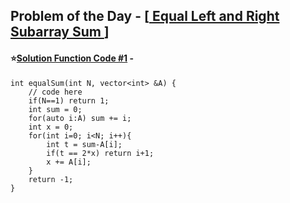 ## Problem of the Day - [<a href="https://practice.geeksforgeeks.org/problems/78a6854c8a2915e05f236aa407dfaa1bbc8ae7d3/1"> Equal Left and Right Subarray Sum </a>]


#### ⭐<ins>Solution Function Code #1</ins> -


    int equalSum(int N, vector<int> &A) {
        // code here
        if(N==1) return 1;
        int sum = 0;
        for(auto i:A) sum += i;
        int x = 0;
        for(int i=0; i<N; i++){
            int t = sum-A[i];
            if(t == 2*x) return i+1;
            x += A[i];
        }
        return -1;
    }

